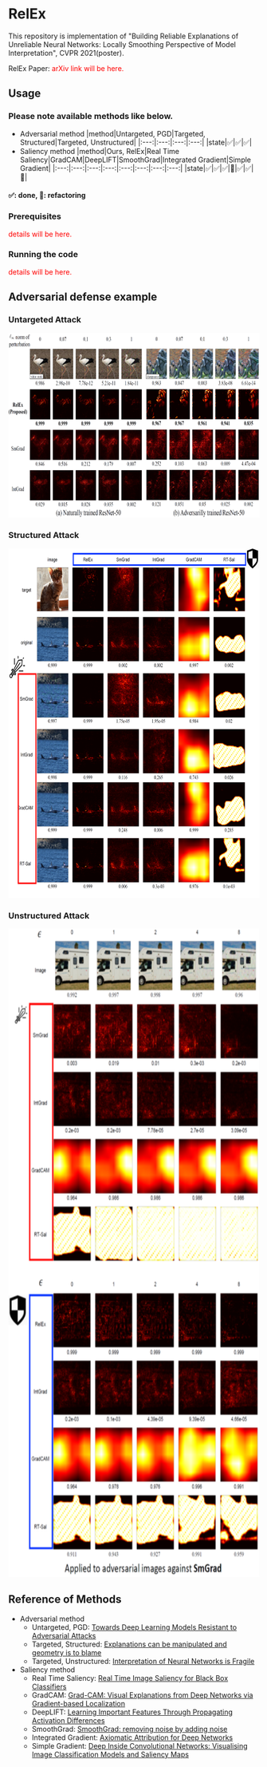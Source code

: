 # RelEx
This repository is implementation of "Building Reliable Explanations of Unreliable Neural Networks: Locally Smoothing Perspective of Model Interpretation", CVPR 2021(poster).

RelEx Paper: <span style="color:red">arXiv link will be here.</span>

## Usage
### Please note available methods like below.
* Adversarial method
    |method|Untargeted, PGD|Targeted, Structured|Targeted, Unstructured|
    |:---:|:---:|:---:|:---:|
    |state|:white_check_mark:|:white_check_mark:|:white_check_mark:|
* Saliency method
    |method|Ours, RelEx|Real Time Saliency|GradCAM|DeepLIFT|SmoothGrad|Integrated Gradient|Simple Gradient|
    |:---:|:---:|:---:|:---:|:---:|:---:|:---:|:---:|
    |state|:white_check_mark:|:white_check_mark:|:white_check_mark:|:construction:|:white_check_mark:|:white_check_mark:|:construction:|
#### :white_check_mark:: done, :construction:: refactoring
### Prerequisites
<span style="color:red">details will be here.</span>
### Running the code
<span style="color:red">details will be here.</span>
## Adversarial defense example
### Untargeted Attack
<img src="./data/untargeted.png"  width="700" height="370"></img>
### Structured Attack
<img src="./data/structured.png"  width="700" height="700"></img>
### Unstructured Attack
<img src="./data/unstructured.png"  width="700" height="1300"></img>


## Reference of Methods
* Adversarial method
    * Untargeted, PGD: [Towards Deep Learning Models Resistant to Adversarial Attacks](https://arxiv.org/abs/1706.06083)
    * Targeted, Structured: [Explanations can be manipulated and geometry is to blame](https://arxiv.org/abs/1906.07983) 
    * Targeted, Unstructured: [Interpretation of Neural Networks is Fragile](https://arxiv.org/abs/1710.10547)
* Saliency method
    * Real Time Saliency: [Real Time Image Saliency for Black Box Classifiers](https://arxiv.org/abs/1705.07857)
    * GradCAM: [Grad-CAM: Visual Explanations from Deep Networks via Gradient-based Localization](https://arxiv.org/abs/1610.02391)
    * DeepLIFT: [Learning Important Features Through Propagating Activation Differences](https://arxiv.org/abs/1704.02685)
    * SmoothGrad: [SmoothGrad: removing noise by adding noise](https://arxiv.org/abs/1706.03825)
    * Integrated Gradient: [Axiomatic Attribution for Deep Networks](https://arxiv.org/abs/1703.01365)
    * Simple Gradient: [Deep Inside Convolutional Networks: Visualising Image Classification Models and Saliency Maps](https://arxiv.org/abs/1312.6034)